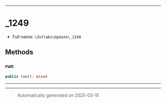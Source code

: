 ***

# _1249





* Full name: `\Zotlabs\Update\_1249`




## Methods


### run



```php
public run(): mixed
```












***


***
> Automatically generated on 2025-03-15
